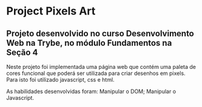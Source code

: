 # Project Pixels Art

## Projeto desenvolvido no curso Desenvolvimento Web na Trybe, no módulo Fundamentos na Seção 4

Neste projeto foi implementada uma página web que contém uma paleta de cores funcional que poderá ser utilizada para criar desenhos em pixels. Para isto foi utilizado javascript, css e html.

As habilidades desenvolvidas foram: 
Manipular o DOM;
Manipular o Javascript.
